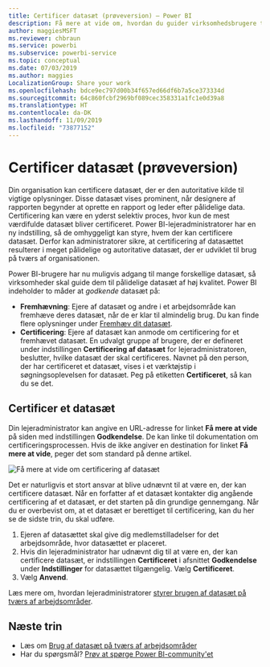 ```yaml
---
title: Certificer datasæt (prøveversion) – Power BI
description: Få mere at vide om, hvordan du guider virksomhedsbrugere til pålidelige datasæt af høj kvalitet.
author: maggiesMSFT
ms.reviewer: chbraun
ms.service: powerbi
ms.subservice: powerbi-service
ms.topic: conceptual
ms.date: 07/03/2019
ms.author: maggies
LocalizationGroup: Share your work
ms.openlocfilehash: bdce9ec797d00b34f657ed66df6b7a5ce373334d
ms.sourcegitcommit: 64c860fcbf2969bf089cec358331a1fc1e0d39a8
ms.translationtype: HT
ms.contentlocale: da-DK
ms.lasthandoff: 11/09/2019
ms.locfileid: "73877152"
---
```

# <a name="certify-datasets-preview"></a>Certificer datasæt (prøveversion)

Din organisation kan certificere datasæt, der er den autoritative kilde til vigtige oplysninger. Disse datasæt vises prominent, når designere af rapporten begynder at oprette en rapport og leder efter pålidelige data. Certificering kan være en yderst selektiv proces, hvor kun de mest værdifulde datasæt bliver certificeret. Power BI-lejeradministratorer har en ny indstilling, så de omhyggeligt kan styre, hvem der kan certificere datasæt. Derfor kan administratorer sikre, at certificering af datasættet resulterer i meget pålidelige og autoritative datasæt, der er udviklet til brug på tværs af organisationen.

Power BI-brugere har nu muligvis adgang til mange forskellige datasæt, så virksomheder skal guide dem til pålidelige datasæt af høj kvalitet. Power BI indeholder to måder at *godkende* datasæt på:

- **Fremhævning**: Ejere af datasæt og andre i et arbejdsområde kan fremhæve deres datasæt, når de er klar til almindelig brug. Du kan finde flere oplysninger under [Fremhæv dit datasæt](service-datasets-promote.md). 
- **Certificering**: Ejere af datasæt kan anmode om certificering for et fremhævet datasæt. En udvalgt gruppe af brugere, der er defineret under indstillingen **Certificering af datasæt** for lejeradministratoren, beslutter, hvilke datasæt der skal certificeres. Navnet på den person, der har certificeret et datasæt, vises i et værktøjstip i søgningsoplevelsen for datasæt. Peg på etiketten **Certificeret**, så kan du se det.

## <a name="certify-a-dataset"></a>Certificer et datasæt

Din lejeradministrator kan angive en URL-adresse for linket **Få mere at vide** på siden med indstillingen **Godkendelse**.  De kan linke til dokumentation om certificeringsprocessen. Hvis de ikke angiver en destination for linket **Få mere at vide**, peger det som standard på denne artikel.

![Få mere at vide om certificering af datasæt](media/service-datasets-certify-promote/power-bi-dataset-learn-more-certification.png)

Det er naturligvis et stort ansvar at blive udnævnt til at være en, der kan certificere datasæt. Når en forfatter af et datasæt kontakter dig angående certificering af et datasæt, er det starten på din grundige gennemgang. Når du er overbevist om, at et datasæt er berettiget til certificering, kan du her se de sidste trin, du skal udføre.

1. Ejeren af datasættet skal give dig medlemstilladelser for det arbejdsområde, hvor datasættet er placeret.
1. Hvis din lejeradministrator har udnævnt dig til at være en, der kan certificere datasæt, er indstillingen **Certificeret** i afsnittet **Godkendelse** under **Indstillinger** for datasættet tilgængelig. Vælg **Certificeret**.
1. Vælg **Anvend**.

Læs mere om, hvordan lejeradministratorer [styrer brugen af datasæt på tværs af arbejdsområder](service-datasets-admin-across-workspaces.md).

## <a name="next-steps"></a>Næste trin

* Læs om [Brug af datasæt på tværs af arbejdsområder](service-datasets-across-workspaces.md)
* Har du spørgsmål? [Prøv at spørge Power BI-community'et](https://community.powerbi.com/)
